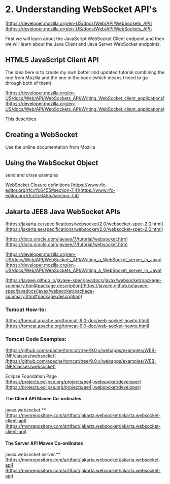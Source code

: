 # 2. Understanding WebSocket API's


[https://developer.mozilla.org/en-US/docs/Web/API/WebSockets_API](https://developer.mozilla.org/en-US/docs/Web/API/WebSockets_API)

First we will learn about the JavaScript WebSocket Client endpoint and then we will learn about the Java Client and Java Server WebSocket endpoints.

## HTML5 JavaScript Client API

The idea here is to create my own better and updated tutorial combining the one from Mozilla and the one in the book (which means I need to go through both of them)


[https://developer.mozilla.org/en-US/docs/Web/API/WebSockets_API/Writing_WebSocket_client_applications](https://developer.mozilla.org/en-US/docs/Web/API/WebSockets_API/Writing_WebSocket_client_applications)

This describes 

## Creating a WebSocket
Use the online documentation from Mozilla


## Using the WebSocket Object
send and close examples

WebSocket Closure definitions
[https://www.rfc-editor.org/rfc/rfc6455#section-7.4](https://www.rfc-editor.org/rfc/rfc6455#section-7.4)


## Jakarta JEE8 Java WebSocket APIs

[https://jakarta.ee/specifications/websocket/2.0/websocket-spec-2.0.html](https://jakarta.ee/specifications/websocket/2.0/websocket-spec-2.0.html)

[https://docs.oracle.com/javaee/7/tutorial/websocket.htm](https://docs.oracle.com/javaee/7/tutorial/websocket.htm)

[https://developer.mozilla.org/en-US/docs/Web/API/WebSockets_API/Writing_a_WebSocket_server_in_Java](https://developer.mozilla.org/en-US/docs/Web/API/WebSockets_API/Writing_a_WebSocket_server_in_Java)

[https://javaee.github.io/javaee-spec/javadocs/javax/websocket/package-summary.html#package.description](https://javaee.github.io/javaee-spec/javadocs/javax/websocket/package-summary.html#package.description)



### Tomcat How-to: 

[https://tomcat.apache.org/tomcat-9.0-doc/web-socket-howto.html](https://tomcat.apache.org/tomcat-9.0-doc/web-socket-howto.html)

### Tomcat Code Examples:

[https://github.com/apache/tomcat/tree/9.0.x/webapps/examples/WEB-INF/classes/websocket](https://github.com/apache/tomcat/tree/9.0.x/webapps/examples/WEB-INF/classes/websocket)


Eclipse Foundation Page
[https://projects.eclipse.org/projects/ee4j.websocket/developer](https://projects.eclipse.org/projects/ee4j.websocket/developer)



#### The Client API Maven Co-ordinates

javax.websocket.**
[https://mvnrepository.com/artifact/jakarta.websocket/jakarta.websocket-client-api](https://mvnrepository.com/artifact/jakarta.websocket/jakarta.websocket-client-api)


#### The Server API Maven Co-ordinates

javax.websocket.server.**
[https://mvnrepository.com/artifact/jakarta.websocket/jakarta.websocket-api](https://mvnrepository.com/artifact/jakarta.websocket/jakarta.websocket-api)

